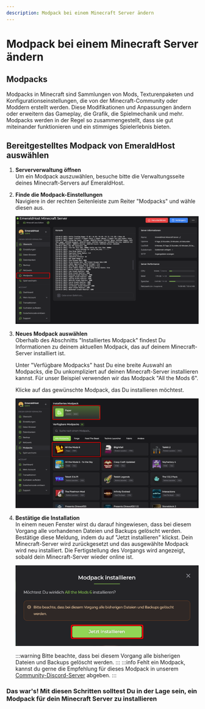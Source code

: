 ```yaml
---
description: Modpack bei einem Minecraft Server ändern
---
```


# Modpack bei einem Minecraft Server ändern

## Modpacks

Modpacks in Minecraft sind Sammlungen von Mods, Texturenpaketen und Konfigurationseinstellungen, die von der Minecraft-Community oder Moddern erstellt werden. Diese Modifikationen und Anpassungen ändern oder erweitern das Gameplay, die Grafik, die Spielmechanik und mehr. Modpacks werden in der Regel so zusammengestellt, dass sie gut miteinander funktionieren und ein stimmiges Spielerlebnis bieten.

## Bereitgestelltes Modpack von EmeraldHost auswählen

1. <b>Serververwaltung öffnen</b><br>
    Um ein Modpack auszuwählen, besuche bitte die Verwaltungsseite deines Minecraft-Servers auf EmeraldHost.

2. <b>Finde die Modpack-Einstellungen</b><br>
    Navigiere in der rechten Seitenleiste zum Reiter "Modpacks" und wähle diesen aus.

    <img src="../../assets/gameserver/minecraft-java-edition/modpack-aendern/chrome_hRcHwnYs8E.png" />

3. <b>Neues Modpack auswählen</b><br>
    Oberhalb des Abschnitts "Installiertes Modpack" findest Du Informationen zu deinem aktuellen Modpack, das auf deinem Minecraft-Server installiert ist.

    Unter "Verfügbare Modpacks" hast Du eine breite Auswahl an Modpacks, die Du unkompliziert auf deinen Minecraft-Server installieren kannst. Für unser Beispiel verwenden wir das Modpack "All the Mods 6".

    Klicke auf das gewünschte Modpack, das Du installieren möchtest.

    <img src="../../assets/gameserver/minecraft-java-edition/modpack-aendern/guE5867Ybm.png" />

4. <b>Bestätige die Installation</b><br>
    In einem neuen Fenster wirst du darauf hingewiesen, dass bei diesem Vorgang alle vorhandenen Dateien und Backups gelöscht werden. Bestätige diese Meldung, indem du auf "Jetzt installieren" klickst. Dein Minecraft-Server wird zurückgesetzt und das ausgewählte Modpack wird neu installiert. Die Fertigstellung des Vorgangs wird angezeigt, sobald dein Minecraft-Server wieder online ist.

    <img src="../../assets/gameserver/minecraft-java-edition/modpack-aendern/chrome_pH1wtTcSqq.png" />

    :::warning
    Bitte beachte, dass bei diesem Vorgang alle bisherigen Dateien und Backups gelöscht werden.
    :::
    :::info
    Fehlt ein Modpack, kannst du gerne die Empfehlung für dieses Modpack in unserem [Community-Discord-Server](https://discord.com/invite/Gw38Ve3Nqr) abgeben.
    :::

### Das war's! Mit diesen Schritten solltest Du in der Lage sein, ein Modpack für dein Minecraft Server zu installieren

